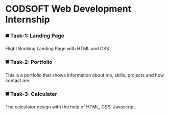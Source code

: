 <h1> CODSOFT Web Development Internship </h1>

<h3> ◼️ Task-1: Landing Page </h3>
Flight Booking Landing Page with HTML and CSS.
<h3> ◼️ Task-2: Portfolio </h3>
This is a portfolio that shows information about me, skills, projects and how contact me.
<h3> ◼️ Task-3: Calculater </h3>
The calculator design with the help of HTML, CSS, Javascript.
